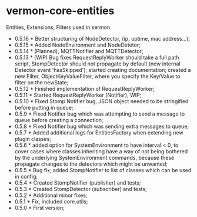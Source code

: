 # vermon-core-entities
Entities, Extensions, Filters used in sermon

* 0.5.16 * Better structuring of NodeDetector, (ip, uptime, mac address...);  
* 0.5.15 * Added NodeEnvironment and NodeDetetor;  
* 0.5.14 * (Planned), MQTTNotifier and MQTTDetector;  
* 0.5.13 * (WIP) Bug fixes RequestReplyWorker should take a full path script, StompDetector should not propagate by default (new internal Detector event 'hasSkipped'); started creating documentation; created a new Filter, ObjectKeyValueFilter, where you specify the Key/Value to filter on the newState;  
* 0.5.12 * Finished implementation of RequestReplyWorker;  
* 0.5.11 * Started RequestReplyWorker (Notifier), WIP;  
* 0.5.10 * Fixed Stomp Notifier bug, JSON object needed to be stringified before putting in queue;  
* 0.5.9 * Fixed Notifier bug which was attempting to send a message to queue before creating a connection;  
* 0.5.8 * Fixed Notifier bug which was sending extra messages to queue;  
* 0.5.7 * Added additional logs for EntitiesFactory when extending new plugin classes;  
* 0.5.6 * added option for SystemEnvironment to have interval < 0, to cover cases where classes inheriting have a way of not being bothered by the underlying SystemEnvironment commands, because these propagate changes to the detectors which might be unwanted;  
* 0.5.5 * Bug fix, added StompNotifier to list of classes which can be used in config;  
* 0.5.4 * Created StompNotifier (publisher) and tests;  
* 0.5.3 * Created StompDetector (subscriber) and tests;  
* 0.5.2 * Additional minor fixes;  
* 0.5.1 * Fix, included core.utils;  
* 0.5.0 * First version;  
